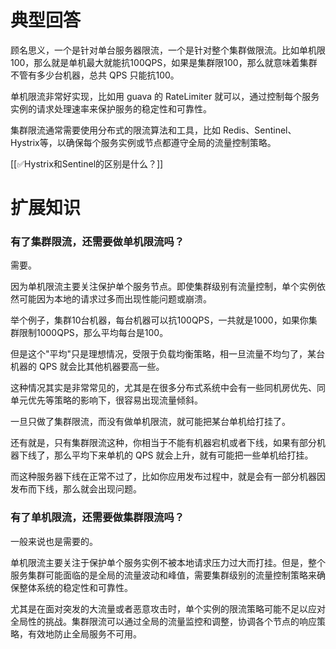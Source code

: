 # 典型回答


顾名思义，一个是针对单台服务器限流，一个是针对整个集群做限流。比如单机限100，那么就是单机最大就能抗100QPS，如果是集群限100，那么就意味着集群不管有多少台机器，总共 QPS 只能抗100。



单机限流非常好实现，比如用 guava 的 RateLimiter 就可以，通过控制每个服务实例的请求处理速率来保护服务的稳定性和可靠性。



集群限流通常需要使用分布式的限流算法和工具，比如 Redis、Sentinel、Hystrix等，以确保每个服务实例或节点都遵守全局的流量控制策略。



[[✅Hystrix和Sentinel的区别是什么？]]



# 扩展知识


### 有了集群限流，还需要做单机限流吗？


需要。



因为单机限流主要关注保护单个服务节点。即使集群级别有流量控制，单个实例依然可能因为本地的请求过多而出现性能问题或崩溃。



举个例子，集群10台机器，每台机器可以抗100QPS，一共就是1000，如果你集群限制1000QPS，那么平均每台是100。



但是这个"平均"只是理想情况，受限于负载均衡策略，相一旦流量不均匀了，某台机器的 QPS 就会比其他机器要高一些。



这种情况其实是非常常见的，尤其是在很多分布式系统中会有一些同机房优先、同单元优先等策略的影响下，很容易出现流量倾斜。



一旦只做了集群限流，而没有做单机限流，就可能把某台单机给打挂了。



还有就是，只有集群限流这种，你相当于不能有机器宕机或者下线，如果有部分机器下线了，那么平均下来单机的 QPS 就会上升，就有可能把一些单机给打挂。



而这种服务器下线在正常不过了，比如你应用发布过程中，就是会有一部分机器因发布而下线，那么就会出现问题。



### 有了单机限流，还需要做集群限流吗？


一般来说也是需要的。



单机限流主要关注于保护单个服务实例不被本地请求压力过大而打挂。但是，整个服务集群可能面临的是全局的流量波动和峰值，需要集群级别的流量控制策略来确保整体系统的稳定性和可靠性。



尤其是在面对突发的大流量或者恶意攻击时，单个实例的限流策略可能不足以应对全局性的挑战。集群限流可以通过全局的流量监控和调整，协调各个节点的响应策略，有效地防止全局服务不可用。











